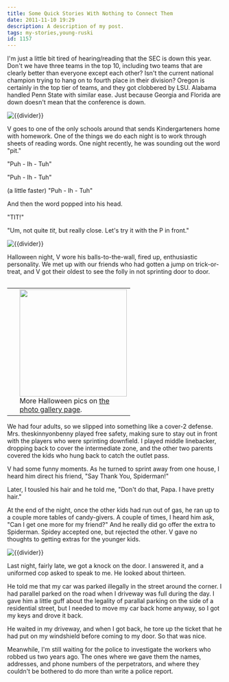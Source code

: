 ```yaml
---
title: Some Quick Stories With Nothing to Connect Them
date: 2011-11-10 19:29
description: A description of my post.
tags: my-stories,young-ruski
id: 1157
---
```

I'm  just a little bit tired of hearing/reading that the SEC is down this year.  Don't we have three teams in the top 10, including two teams that are clearly better than everyone except each other?  Isn't the current national champion trying to hang on to fourth place in their division?  Oregon is certainly in the top tier of teams, and they got clobbered by LSU.  Alabama handled Penn State with similar ease.  Just because Georgia and Florida are down doesn't mean that the conference is down.

<img src="/img/greenline.gif" class="greenline" alt="{{divider}}" />

V goes to one of the only schools around that sends Kindergarteners home with homework.  One of the things we do each night is to work through sheets of reading words.  One night recently, he was sounding out the word "pit."

"Puh - Ih - Tuh"

"Puh - Ih - Tuh"

(a little faster) "Puh - Ih - Tuh"

And then the word popped into his head.

"TIT!"

"Um, not quite <i>tit</i>, but really close.  Let's try it with the P in front."

<img src="/img/greenline.gif" class="greenline" alt="{{divider}}" />

Halloween night, V wore his balls-to-the-wall, fired up, enthusiastic personality.  We met up with our friends who had gotten a jump on trick-or-treat, and V got their oldest to see the folly in not sprinting door to door.

<table cellpadding="2" align="right"><tr><td width="5" rowspan="2"><spacer type="block" width="5" height="1"></td><td width="250" ><img src="http://theskinnyonbenny.com/img/gal/079%20-%20Kid%20Halloween%202011/resIMG_20111031_0391.JPG" width="250></td></tr><tr><td class="caption" width="250">More Halloween pics on <a href="/pgHome.php">the photo gallery page</a>.</td></tr></table>

We had four adults, so we slipped into something like a cover-2 defense.  Mrs. theskinnyonbenny played free safety, making sure to stay out in front with the players who were sprinting downfield.  I played middle linebacker, dropping back to cover the intermediate zone, and the other two parents covered the kids who hung back to catch the outlet pass.

V had some funny moments.  As he turned to sprint away from one house, I heard him direct his friend, "Say Thank You, Spiderman!"  

Later, I tousled his hair and he told me, "Don't do that, Papa.  I have pretty hair."

At the end of the night, once the other kids had run out of gas, he ran up to a couple more tables of candy-givers.  A couple of times, I heard him ask, "Can I get one more for my friend?"  And he really did go offer the extra to Spiderman.  Spidey accepted one, but rejected the other.  V gave no thoughts to getting extras for the younger kids.

<img src="/img/greenline.gif" class="greenline" alt="{{divider}}" />

Last night, fairly late, we got a knock on the door.  I answered it, and a uniformed cop asked to speak to me.  He looked about thirteen.

He told me that my car was parked illegally in the street around the corner.  I had parallel parked on the road when I driveway was full during the day.  I gave him a little guff about the legality of parallal parking on the side of a residential street, but I needed to move my car back home anyway, so I got my keys and drove it back.

He waited in my driveway, and when I got back, he tore up the ticket that he had put on my windshield before coming to my door.  So that was nice.

Meanwhile, I'm still waiting for the police to investigate the workers who robbed us two years ago.  The ones where we gave them the names, addresses, and phone numbers of the perpetrators, and where they couldn't be bothered to do more than write a police report.